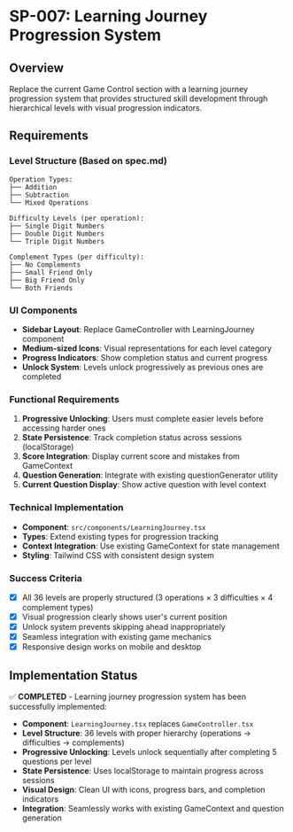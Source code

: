 # SP-007: Learning Journey Progression System

## Overview
Replace the current Game Control section with a learning journey progression system that provides structured skill development through hierarchical levels with visual progression indicators.

## Requirements

### Level Structure (Based on spec.md)
```
Operation Types:
├── Addition
├── Subtraction  
└── Mixed Operations

Difficulty Levels (per operation):
├── Single Digit Numbers
├── Double Digit Numbers
└── Triple Digit Numbers

Complement Types (per difficulty):
├── No Complements
├── Small Friend Only
├── Big Friend Only
└── Both Friends
```

### UI Components
- **Sidebar Layout**: Replace GameController with LearningJourney component
- **Medium-sized Icons**: Visual representations for each level category
- **Progress Indicators**: Show completion status and current progress
- **Unlock System**: Levels unlock progressively as previous ones are completed

### Functional Requirements
1. **Progressive Unlocking**: Users must complete easier levels before accessing harder ones
2. **State Persistence**: Track completion status across sessions (localStorage)
3. **Score Integration**: Display current score and mistakes from GameContext
4. **Question Generation**: Integrate with existing questionGenerator utility
5. **Current Question Display**: Show active question with level context

### Technical Implementation
- **Component**: `src/components/LearningJourney.tsx`
- **Types**: Extend existing types for progression tracking
- **Context Integration**: Use existing GameContext for state management
- **Styling**: Tailwind CSS with consistent design system

### Success Criteria
- [x] All 36 levels are properly structured (3 operations × 3 difficulties × 4 complement types)
- [x] Visual progression clearly shows user's current position
- [x] Unlock system prevents skipping ahead inappropriately
- [x] Seamless integration with existing game mechanics
- [x] Responsive design works on mobile and desktop

## Implementation Status
✅ **COMPLETED** - Learning journey progression system has been successfully implemented:

- **Component**: `LearningJourney.tsx` replaces `GameController.tsx`
- **Level Structure**: 36 levels with proper hierarchy (operations → difficulties → complements)
- **Progressive Unlocking**: Levels unlock sequentially after completing 5 questions per level
- **State Persistence**: Uses localStorage to maintain progress across sessions
- **Visual Design**: Clean UI with icons, progress bars, and completion indicators
- **Integration**: Seamlessly works with existing GameContext and question generation